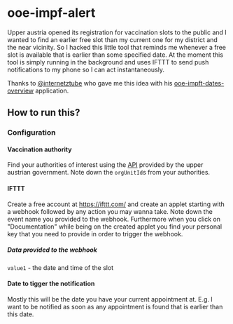 # ooe-impf-alert

Upper austria opened its registration for vaccination slots to the public and I wanted to find an earlier free slot than my current one for my district and the near vicinity.
So I hacked this little tool that reminds me whenever a free slot is available that is earlier than some specified date. At the moment this tool is simply running in the background and uses IFTTT to send push notifications to my phone so I can act instantaneously.

Thanks to [@internetztube](https://github.com/internetztube) who gave me this idea with his [ooe-impft-dates-overview](https://github.com/internetztube/ooe-impft-dates-overview) application.

## How to run this?

### Configuration

#### Vaccination authority

Find your authorities of interest using the [API](https://e-gov.ooe.gv.at/at.gv.ooe.cip/services/api/covid/authorities?adminUnitId=1&birthdate=1990-01-01) provided by the upper austrian government. Note down the `orgUnitId`s from your authorities.

#### IFTTT

Create a free account at https://ifttt.com/ and create an applet starting with a webhook followed by any action you may wanna take.
Note down the event name you provided to the webhook.
Furthermore when you click on "Documentation" while being on the created applet you find your personal key that you need to provide in order to trigger the webhook.

##### Data provided to the webhook

`value1` - the date and time of the slot

#### Date to tigger the notification

Mostly this will be the date you have your current appointment at. E.g. I want to be notified as soon as any appointment is found that is earlier than this date.
